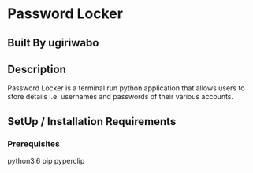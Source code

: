 # Password Locker

## Built By ugiriwabo

## Description
Password Locker is a terminal run python application that allows users to store details i.e. usernames and passwords of their various accounts.

## SetUp / Installation Requirements

### Prerequisites
python3.6
pip
pyperclip